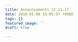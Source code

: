 ```yaml
---
title: Announcements 12.11.17
date: 2018-01-08 15:05:57 +0000
tags: []
featured_image: ''
draft: true

---
```


